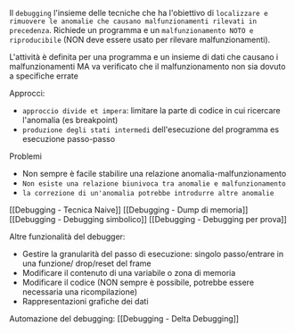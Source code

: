Il `debugging` l'insieme delle tecniche che ha l'obiettivo di `localizzare e rimuovere le anomalie che causano malfunzionamenti rilevati in precedenza`. Richiede un programma e un `malfunzionamento NOTO e riproducibile` (NON deve essere usato per rilevare malfunzionamenti).

L'attività è definita per una programma e un insieme di dati che causano i malfunzionamenti 
MA va verificato che il malfunzionamento non sia dovuto a specifiche errate

Approcci:
- `approccio divide et impera`: limitare la parte di codice in cui ricercare l'anomalia (es breakpoint)
- `produzione degli stati intermedi` dell'esecuzione del programma es esecuzione passo-passo

Problemi
- Non sempre è facile stabilire una relazione anomalia-malfunzionamento
- `Non esiste una relazione biunivoca tra anomalie e malfunzionamento`
- `la correzione di un'anomalia potrebbe introdurre altre anomalie`

[[Debugging - Tecnica Naive]]
[[Debugging - Dump di memoria]]
[[Debugging - Debugging simbolico]]
[[Debugging - Debugging per prova]]

Altre funzionalità del debugger:
- Gestire la granularità del passo di esecuzione: singolo passo/entrare in una funzione/ drop/reset del frame
- Modificare il contenuto di una variabile o zona di memoria
- Modificare il codice (NON sempre è possibile, potrebbe essere necessaria una ricompilazione)
- Rappresentazioni grafiche dei dati

Automazione del debugging: [[Debugging - Delta Debugging]]